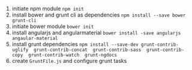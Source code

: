 1. initiate npm module `npm init`
2. install bower and grunt cli as dependencies 
	`npm install --save bower 
						grunt-cli`
3. initiate bower module `bower init`
4. install angularjs and angularmaterial 
	`bower install -save angularjs 
						 angaular-material`
5. install grunt dependencies 
	`npm install --save-dev grunt-contrib-uglify 
							grunt-contrib-concat 
							grunt-contrib-sass 
							grunt-contrib-copy 
							grunt-contrib-watch 
							grunt-ngdocs`
6. create `GruntFile.js` and configure grunt tasks